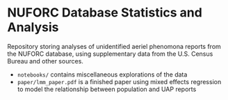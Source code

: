 # NUFORC Database Statistics and Analysis

Repository storing analyses of unidentified aeriel phenomona reports from the NUFORC database, using supplementary data from the U.S. Census Bureau and other sources.

* `notebooks/` contains miscellaneous explorations of the data
* `paper/lmm_paper.pdf` is a finished paper using mixed effects regression to model the relationship between population and UAP reports
